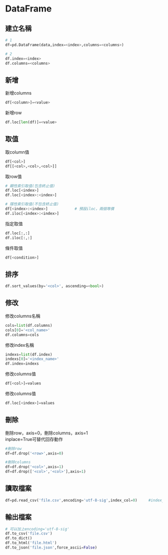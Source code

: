 # DataFrame
## 建立名稱
```python
# 1
df=pd.DataFrame(data,index=<index>,columns=<columns>)

# 2
df.index=<index>
df.columns=<columns>
```
## 新增
新增columns
```python
df[<column>]=<value>
```
新增row
```python
df.loc[len(df)]=<value>
```

## 取值
取column值
```python
df[<col>]
df[[<col>,<col>,<col>]]
```
取row值
```python
# 顯性索引取值(包含終止值)
df.loc[<index>]
df.loc[<index>:<index>]

# 隱性索引取值(不包含終止值)
df[<index>:<index>]            # 預設iloc，兩個等價
df.iloc[<index>:<index>]
```
指定取值
```python
df.loc[:,:]
df.iloc[:,:]
```
條件取值
```python
df[<condition>]
```

## 排序
```python
df.sort_values(by='<col>', ascending=<bool>)
```
## 修改
修改columns名稱
```python
cols=list(df.columns)
cols[0]='<col_name>'
df.columns=cols
```
修改index名稱
```python
indexs=list(df.index)
indexs[0]='<index_name>'
df.index=indexs
```
修改columns值
```python
df[<col>]=values
```
修改columns值
```python
df.loc[<index>]=values
```
## 刪除
刪除row，axis=0，刪除columns，axis=1  
inplace=True可替代回存動作
```python
#刪除row
df=df.drop('<row>',axis=0)

#刪除columns
df=df.drop('<col>',axis=1)
df=df.drop(['<col>','<col>'],axis=1)
```

## 讀取檔案
```python
df=pd.read_csv('file.csv',encoding='utf-8-sig',index_col=0)     #index_col可將指定column設定成index
```
## 輸出檔案
```python
# 可以加上encoding='utf-8-sig'
df.to_csv('file.csv')
df.to_dict()
df.to_html('file.html')
df.to_json('file.json',force_ascii=False)
```
